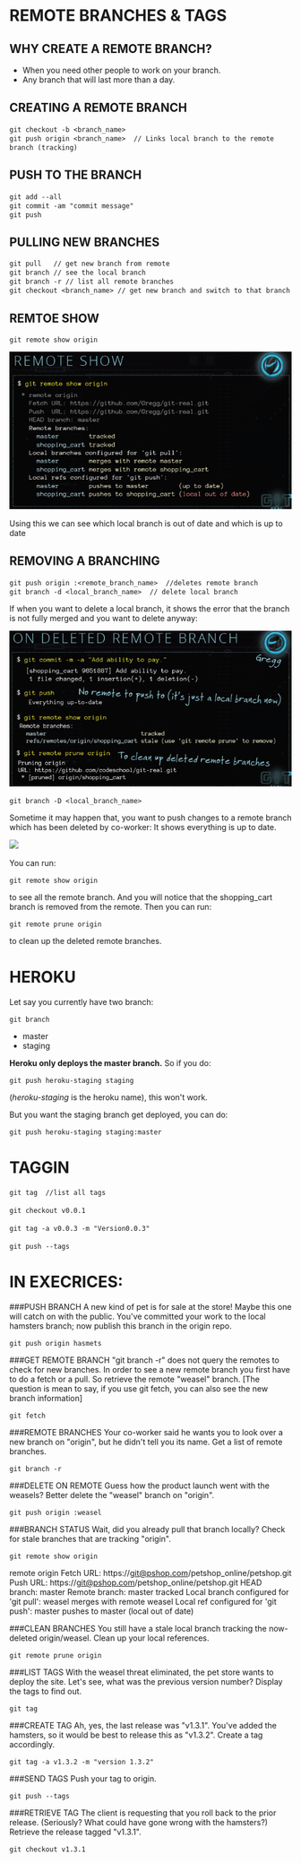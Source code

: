 # REMOTE BRANCHES & TAGS

## WHY CREATE A REMOTE BRANCH?

* When you need other people to work on your branch.
* Any branch that will last more than a day.


## CREATING A REMOTE BRANCH

	git checkout -b <branch_name>
	git push origin <branch_name>  // Links local branch to the remote branch (tracking)
	
## PUSH TO THE BRANCH 

	git add --all
	git commit -am "commit message"
	git push
	
## PULLING NEW BRANCHES

	git pull   // get new branch from remote
	git branch // see the local branch
	git branch -r // list all remote branches
	git checkout <branch_name> // get new branch and switch to that branch

## REMTOE SHOW

	git remote show origin
	
![](./images/1.png)	
	
Using this we can see which local branch is out of date and which is up to date

## REMOVING A BRANCHING

	git push origin :<remote_branch_name>  //deletes remote branch
	git branch -d <local_branch_name>  // delete local branch
	
If when you want to delete a local branch, it shows the error that the branch is not fully merged and you want to delete anyway:

![](./images/2.png)

	git branch -D <local_branch_name>
	

Sometime it may happen that, you want to push changes to a remote branch which has been deleted by co-worker:
It shows everything is up to date.

![](./image/3.png)

You can run:
	
	git remote show origin
	
to see all the remote branch. And you will notice that the shopping_cart branch is removed from the remote.
Then you can run:

	git remote prune origin
	
to clean up the deleted remote branches.


# HEROKU

Let say you currently have two branch:
	
	git branch
	
* master
* staging

**Heroku only deploys the master branch.** So if you do:

	git push heroku-staging staging

(_heroku-staging_ is the heroku name), this won't work.

But you want the staging branch get deployed, you can do:

	git push heroku-staging staging:master
	
# TAGGIN

	git tag  //list all tags
	
	git checkout v0.0.1
	
	git tag -a v0.0.3 -m "Version0.0.3"
	
	git push --tags
	
	
# IN EXECRICES:

###PUSH BRANCH
A new kind of pet is for sale at the store! Maybe this one will catch on with the public. You've committed your work to the local hamsters branch; now publish this branch in the origin repo.

	git push origin hasmets
	
###GET REMOTE BRANCH
"git branch -r" does not query the remotes to check for new branches. In order to see a new remote branch you first have to do a fetch or a pull. So retrieve the remote "weasel" branch.
[The question is mean to say, if you use git fetch, you can also see the new branch information]

	git fetch
	
###REMOTE BRANCHES
Your co-worker said he wants you to look over a new branch on "origin", but he didn't tell you its name. Get a list of remote branches.

	git branch -r
	
###DELETE ON REMOTE
Guess how the product launch went with the weasels? Better delete the "weasel" branch on "origin".

	git push origin :weasel
	
###BRANCH STATUS
Wait, did you already pull that branch locally? Check for stale branches that are tracking "origin".
	
	git remote show origin

  remote origin
  Fetch URL: https://git@pshop.com/petshop_online/petshop.git
  Push  URL: https://git@pshop.com/petshop_online/petshop.git
  HEAD branch: master
  Remote branch:
    master tracked
  Local branch configured for 'git pull':
    weasel merges with remote weasel
  Local ref configured for 'git push':
    master pushes to master (local out of date)
	
	
###CLEAN BRANCHES
You still have a stale local branch tracking the now-deleted origin/weasel. Clean up your local references.

	git remote prune origin
	
###LIST TAGS
With the weasel threat eliminated, the pet store wants to deploy the site. Let's see, what was the previous version number? Display the tags to find out.

	git tag
	
###CREATE TAG
Ah, yes, the last release was "v1.3.1". You've added the hamsters, so it would be best to release this as "v1.3.2". Create a tag accordingly.

	git tag -a v1.3.2 -m "version 1.3.2"
	
###SEND TAGS
Push your tag to origin.

	git push --tags
	
###RETRIEVE TAG
The client is requesting that you roll back to the prior release. (Seriously? What could have gone wrong with the hamsters?) Retrieve the release tagged "v1.3.1".

	git checkout v1.3.1



